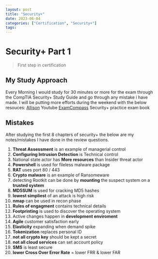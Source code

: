 ```yaml
---
layout: post
title: "Security+"
date: 2023-06-04 
categories: ["Certification", "Security+"]
tags: 
---
```


# Security+ Part 1
> First step in certification 

## My Study Approach
Every Morning I would study for 30 minutes or more for the exam through the CompTIA Security+ Study Guide and go through any mistake i have made. I will be putting more efforts during the weekend with the below resouces:
[Allison](https://alison.com)
Youtube
[ExamCompass](https://www.examcompass.com/comptia/security-plus-certification/free-security-plus-practice-tests)
Security+ practice exam book

## Mistakes 
After studying the first 8 chapters of security+ the below are my notes/mistakes I have done in the review questions. 
1. **Threat Assessment** is an example of managerial control
2. **Configuring Intrusion Detection** is Technical control
3. National state actor has **More resources** than Insider threat actor
4. **Powershell** is used for fileless malware package
5. **RAT** uses port 80 / 443
6. **Crypto malware** is an example of Ransomeware
7. detecting Rootkit can be done by **mounting** the suspect system on a **trusted system**
8. **MD5SUM** is used for cracking MD5 hashes
9. **lowest simpliest** of an attack is high risk
10. **nmap** can be used in recon phase
11. **Rules of engagment** contains technical details 
12. **Footprinting** is used to discover the operating system 
13. Active changes happen in **development enviroment**
14. **Agile** customer satisfaction early
15. **Elasticity** expanding when demand spike
16. **Tokenization** replaces personal ID
17. **not all crypto key** should be kept a secret
18. **not all cloud services** can set account policy
19. **SMS** is least secure
20. **lower Cross Over Error Rate** = lower FRR & lower FAR
